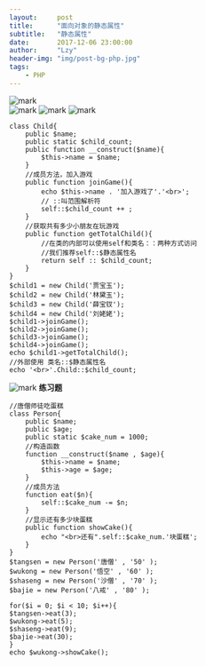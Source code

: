 ```yaml
---
layout:     post
title:      "面向对象的静态属性"
subtitle:   "静态属性"
date:       2017-12-06 23:00:00
author:     "Lzy"
header-img: "img/post-bg-php.jpg"
tags:
    - PHP
---
```


![mark](http://oyy6ppgxt.bkt.clouddn.com/blog/171208/35CbaFd3Ea.png?imageslim)  
![mark](http://oyy6ppgxt.bkt.clouddn.com/blog/171208/9IkBm4faIk.png?imageslim)
![mark](http://oyy6ppgxt.bkt.clouddn.com/blog/171208/jA0c64f5FL.png?imageslim)
![mark](http://oyy6ppgxt.bkt.clouddn.com/blog/171208/5lADD2ib5f.png?imageslim)
```
class Child{
	public $name;
	public static $child_count;
	public function __construct($name){
		$this->name = $name;
	}
	//成员方法，加入游戏
	public function joinGame(){
		echo $this->name . '加入游戏了'.'<br>';
		// ::叫范围解析符
		self::$child_count ++ ;
	}
	//获取共有多少小朋友在玩游戏
	public function getTotalChild(){
		//在类的内部可以使用self和类名：：两种方式访问
		//我们推荐self::$静态属性名
		return self :: $child_count;
	}
}
$child1 = new Child('贾宝玉');
$child2 = new Child('林黛玉');
$child3 = new Child('薛宝钗');
$child4 = new Child('刘姥姥');
$child1->joinGame();
$child2->joinGame();
$child3->joinGame();
$child4->joinGame();
echo $child1->getTotalChild();
//外部使用 类名::$静态属性名
echo '<br>'.Child::$child_count;
```


![mark](http://oyy6ppgxt.bkt.clouddn.com/blog/171208/kbD972ee24.png?imageslim)
**练习题**  

```
//唐僧师徒吃蛋糕
class Person{
	public $name;
	public $age;
	public static $cake_num = 1000;
	//构造函数
	function __construct($name , $age){
		$this->name = $name;
		$this->age = $age;
	}
	//成员方法
	function eat($n){
		self::$cake_num -= $n;
	}
	//显示还有多少块蛋糕
	public function showCake(){
		echo "<br>还有".self::$cake_num.'块蛋糕';
	}
}
$tangsen = new Person('唐僧' , '50' );
$wukong = new Person('悟空' , '60' );
$shaseng = new Person('沙僧' , '70' );
$bajie = new Person('八戒' , '80' );

for($i = 0; $i < 10; $i++){
$tangsen->eat(3);
$wukong->eat(5);
$shaseng->eat(9);
$bajie->eat(30);
}
echo $wukong->showCake();
```

